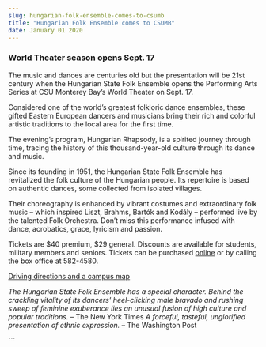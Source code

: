 ```yaml
---
slug: hungarian-folk-ensemble-comes-to-csumb
title: "Hungarian Folk Ensemble comes to CSUMB"
date: January 01 2020
---
```


 
<h3>World Theater season opens Sept. 17</h3>
<p>
  The music and dances are centuries old but the presentation will be 21st
  century when the Hungarian State Folk Ensemble opens the Performing Arts
  Series at CSU Monterey Bay’s World Theater on Sept. 17.
</p>
<p>
  Considered one of the world’s greatest folkloric dance ensembles, these gifted
  Eastern European dancers and musicians bring their rich and colorful artistic
  traditions to the local area for the first time.
</p>
<p>
  The evening’s program, Hungarian Rhapsody, is a spirited journey through time,
  tracing the history of this thousand-year-old culture through its dance and
  music.
</p>
<p>
  Since its founding in 1951, the Hungarian State Folk Ensemble has revitalized
  the folk culture of the Hungarian people. Its repertoire is based on authentic
  dances, some collected from isolated villages.
</p>
<p>
  Their choreography is enhanced by vibrant costumes and extraordinary folk
  music – which inspired Liszt, Brahms, Bartók and Kodály – performed live by
  the talented Folk Orchestra. Don’t miss this performance infused with dance,
  acrobatics, grace, lyricism and passion.
</p>
<p>
  Tickets are $40 premium, $29 general. Discounts are available for students,
  military members and seniors. Tickets can be purchased
  <a href="https://csumb.edu/worldtheater">online</a> or by calling the box
  office at 582-4580.
</p>
<p><a href="https://csumb.edu/maps">Driving directions and a campus map</a></p>
<p>
  <em
    >The Hungarian State Folk Ensemble has a special character. Behind the
    crackling vitality of its dancers' heel-clicking male bravado and rushing
    sweep of feminine exuberance lies an unusual fusion of high culture and
    popular traditions.</em
  >
  – The New York Times
  <em>A forceful, tasteful, unglorified presentation of ethnic expression.</em>
  – The Washington Post
</p>
```
